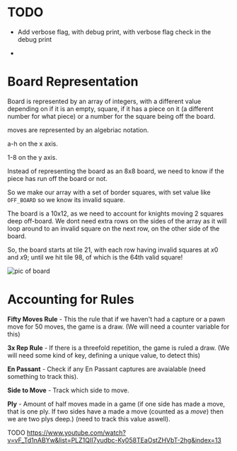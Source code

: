 # TODO

- Add verbose flag, with debug print, with verbose flag check in the debug print

- 



# Board Representation

Board is represented by an array of integers, with a different value depending on if it is an empty, square, if it has a piece on it (a different number for what piece) or a number for the square being off the board.

moves are represented by an algebriac notation.

a-h on the x axis.

1-8 on the y axis.

Instead of representing the board as an 8x8 board, we need to know if the piece has run off the board or not.

So we make our array with a set of border squares, with set value like `OFF_BOARD` so we know its invalid square.

The board is a 10x12, as we need to account for knights moving 2 squares deep off-board. We dont need extra rows on the sides of the array as it will loop around to an invalid square on the next row, on the other side of the board.

So, the board starts at tile 21, with each row having invalid squares at *x*0 and *x*9; until we hit tile 98, of which is the 64th valid square!

![pic of board](https://i.imgur.com/JzCLfMQ.png)

# Accounting for Rules

**Fifty Moves Rule** - This the rule that if we haven't had a capture or a pawn move for 50 moves, the game is a draw. (We will need a counter variable for this) 

**3x Rep Rule** - If there is a threefold repetition, the game is ruled a draw. (We will need some kind of key, defining a unique value, to detect this)

**En Passant** - Check if any En Passant captures are avaialable (need something to track this).

**Side to Move** - Track which side to move.

**Ply** - Amount of half moves made in a game (if one side has made a move, that is one ply. If two sides have a made a move (counted as a *move*) then we are two plys deep.) (need to track this value aswell).


TODO https://www.youtube.com/watch?v=vF_Td1nABYw&list=PLZ1QII7yudbc-Ky058TEaOstZHVbT-2hg&index=13

